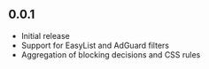 ## 0.0.1

* Initial release
* Support for EasyList and AdGuard filters
* Aggregation of blocking decisions and CSS rules 